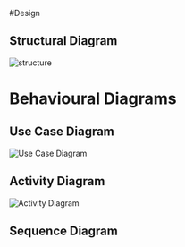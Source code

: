 #Design

## Structural Diagram
![structure]()

# Behavioural Diagrams 
## Use Case Diagram
![Use Case Diagram]()
## Activity Diagram
![Activity Diagram]()
## Sequence Diagram